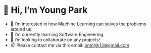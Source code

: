 # 👋 Hi, I’m Young Park

- 👀 I’m interested in how Machine Learning can solves the problems around us
- 🌱 I’m currently learning Software Engineering
- 💞️ I’m looking to collaborate on any projects!
- 📫 Please contact me via this email: bnmhjk13@gmail.com

<!---
pyoung527/pyoung527 is a ✨ special ✨ repository because its `README.md` (this file) appears on your GitHub profile.
You can click the Preview link to take a look at your changes.
--->
